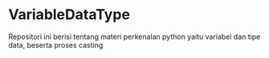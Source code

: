 # VariableDataType
Repositori ini berisi tentang materi perkenalan python yaitu variabel dan tipe data, beserta proses casting
